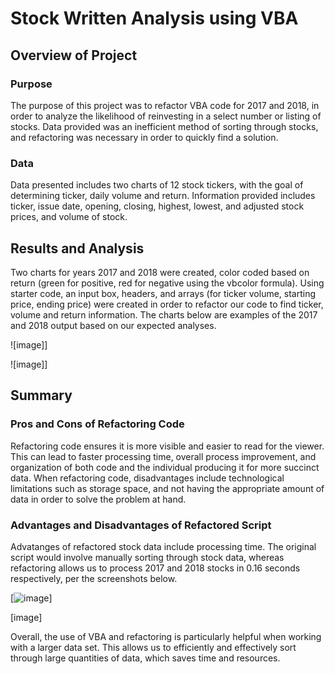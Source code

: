 # Stock Written Analysis using VBA


## Overview of Project
### Purpose
The purpose of this project was to refactor VBA code for 2017 and 2018, in order to analyze the likelihood of reinvesting in a select number or listing of stocks. Data provided was an inefficient method of sorting through stocks, and refactoring was necessary in order to quickly find a solution.

### Data
Data presented includes two charts of 12 stock tickers, with the goal of determining ticker, daily volume and return. Information provided includes ticker, issue date, opening, closing, highest, lowest, and adjusted stock prices, and volume of stock.

## Results and Analysis
Two charts for years 2017 and 2018 were created, color coded based on return (green for positive, red for negative using the vbcolor formula). Using starter code, an input box, headers, and arrays (for ticker volume, starting price, ending price) were created in order to refactor our code to find ticker, volume and return information. The charts below are examples of the 2017 and 2018 output based on our expected analyses.

![image]]

![image]]

## Summary
### Pros and Cons of Refactoring Code
Refactoring code ensures it is more visible and easier to read for the viewer. This can lead to faster processing time, overall process improvement, and organization of both code and the individual producing it for more succinct data. When refactoring code, disadvantages include technological limitations such as storage space, and not having the appropriate amount of data in order to solve the problem at hand.

### Advantages and Disadvantages of Refactored Script
Advatanges of refactored stock data include processing time. The original script would involve manually sorting through stock data, whereas refactoring allows us to process 2017 and 2018 stocks in 0.16 seconds respectively, per the screenshots below.

[![image](https://user-images.githubusercontent.com/109991916/185679900-a1a2f121-c007-4c79-a900-76550603429a.png)]

[image]

Overall, the use of VBA and refactoring is particularly helpful when working with a larger data set. This allows us to efficiently and effectively sort through large quantities of data, which saves time and resources.
